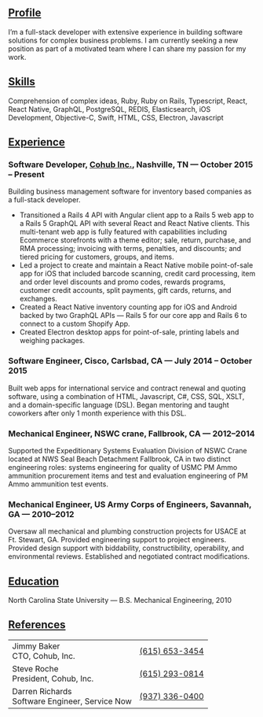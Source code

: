 ## [Profile](#profile)

I’m a full-stack developer with extensive experience in building software solutions for complex business problems. I am currently seeking a new position as part of a motivated team where I can share my passion for my work.

## [Skills](#skills)

Comprehension of complex ideas, Ruby, Ruby on Rails, Typescript, React, React Native, GraphQL, PostgreSQL, REDIS, Elasticsearch, iOS Development, Objective-C, Swift, HTML, CSS, Electron, Javascript

## [Experience](#experience)

### Software Developer, [Cohub Inc.](https://cohub.com), Nashville, TN — October 2015 – Present

Building business management software for inventory based companies as a full-stack developer.

- Transitioned a Rails 4 API with Angular client app to a Rails 5 web app to a Rails 5 GraphQL API with several React and React Native clients. This multi-tenant web app is fully featured with capabilities including Ecommerce storefronts with a theme editor; sale, return, purchase, and RMA processing; invoicing with terms, penalties, and discounts; and tiered pricing for customers, groups, and items.
- Led a project to create and maintain a React Native mobile point-of-sale app for iOS that included barcode scanning, credit card processing, item and order level discounts and promo codes, rewards programs, customer credit accounts, split payments, gift cards, returns, and exchanges.
- Created a React Native inventory counting app for iOS and Android backed by two GraphQL APIs — Rails 5 for our core app and Rails 6 to connect to a custom Shopify App.
- Created Electron desktop apps for point-of-sale, printing labels and weighing packages.

### Software Engineer, Cisco, Carlsbad, CA — July 2014 – October 2015

Built web apps for international service and contract renewal and quoting software, using a combination of HTML, Javascript, C#, CSS, SQL, XSLT, and a domain-specific language (DSL). Began mentoring and taught coworkers after only 1 month experience with this DSL.

### Mechanical Engineer, NSWC crane, Fallbrook, CA — 2012–2014

Supported the Expeditionary Systems Evaluation Division of NSWC Crane located at NWS Seal Beach Detachment Fallbrook, CA in two distinct engineering roles: systems engineering for quality of USMC PM Ammo ammunition procurement items and test and evaluation engineering of PM Ammo ammunition test events.

### Mechanical Engineer, US Army Corps of Engineers, Savannah, GA — 2010–2012

Oversaw all mechanical and plumbing construction projects for USACE at Ft. Stewart, GA. Provided engineering support to project engineers. Provided design support with biddability, constructibility, operability, and environmental reviews. Established and negotiated contract modifications.

## [Education](#education)

North Carolina State University — B.S. Mechanical Engineering, 2010

## [References](#references)

|                                                                              |                                  |
| ---------------------------------------------------------------------------- | -------------------------------: |
| Jimmy Baker<br/><span class="meta">CTO, Cohub, Inc.</span>                   | [(615) 653-3454](tel:6156533454) |
| Steve Roche<br/><span class="meta">President, Cohub, Inc.</span>             | [(615) 293-0814](tel:6152930814) |
| Darren Richards<br/><span class="meta">Software Engineer, Service Now</span> | [(937) 336-0400](tel:9373360400) |
